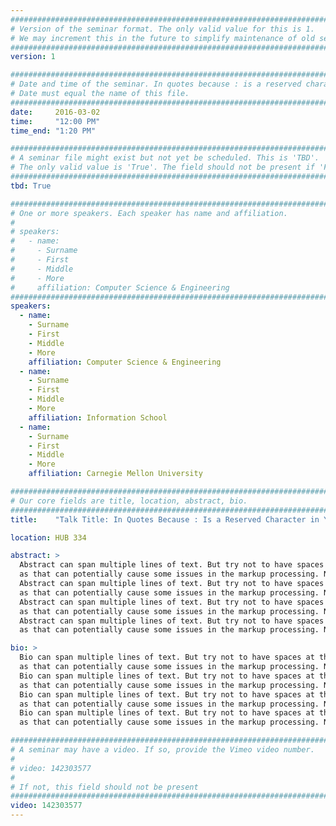 ```yaml
---
################################################################################
# Version of the seminar format. The only valid value for this is 1. 
# We may increment this in the future to simplify maintenance of old seminars.
################################################################################
version: 1

################################################################################
# Date and time of the seminar. In quotes because : is a reserved character.
# Date must equal the name of this file.
################################################################################
date:     2016-03-02
time:     "12:00 PM"
time_end: "1:20 PM"

################################################################################
# A seminar file might exist but not yet be scheduled. This is 'TBD'. 
# The only valid value is 'True'. The field should not be present if 'False'.
################################################################################
tbd: True

################################################################################
# One or more speakers. Each speaker has name and affiliation.
#
# speakers:
#   - name: 
#     - Surname
#     - First
#     - Middle
#     - More
#     affiliation: Computer Science & Engineering 
################################################################################
speakers:
  - name: 
    - Surname
    - First
    - Middle
    - More
    affiliation: Computer Science & Engineering 
  - name: 
    - Surname
    - First
    - Middle
    - More
    affiliation: Information School 
  - name: 
    - Surname
    - First
    - Middle
    - More
    affiliation: Carnegie Mellon University 

################################################################################
# Our core fields are title, location, abstract, bio.
################################################################################
title:    "Talk Title: In Quotes Because : Is a Reserved Character in YAML"

location: HUB 334

abstract: >
  Abstract can span multiple lines of text. But try not to have spaces at the end of a line,
  as that can potentially cause some issues in the markup processing. Not sure if it will or not. 
  Abstract can span multiple lines of text. But try not to have spaces at the end of a line,
  as that can potentially cause some issues in the markup processing. Not sure if it will or not. 
  Abstract can span multiple lines of text. But try not to have spaces at the end of a line,
  as that can potentially cause some issues in the markup processing. Not sure if it will or not. 
  Abstract can span multiple lines of text. But try not to have spaces at the end of a line,
  as that can potentially cause some issues in the markup processing. Not sure if it will or not. 

bio: >
  Bio can span multiple lines of text. But try not to have spaces at the end of a line,
  as that can potentially cause some issues in the markup processing. Not sure if it will or not. 
  Bio can span multiple lines of text. But try not to have spaces at the end of a line,
  as that can potentially cause some issues in the markup processing. Not sure if it will or not. 
  Bio can span multiple lines of text. But try not to have spaces at the end of a line,
  as that can potentially cause some issues in the markup processing. Not sure if it will or not. 
  Bio can span multiple lines of text. But try not to have spaces at the end of a line,
  as that can potentially cause some issues in the markup processing. Not sure if it will or not. 

################################################################################
# A seminar may have a video. If so, provide the Vimeo video number.
#
# video: 142303577
#
# If not, this field should not be present 
################################################################################
video: 142303577
---
```

